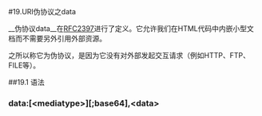 #19.URI伪协议之data
  
  __伪协议data__在<a target="_blank" href="http://www.ietf.org/rfc/rfc2397.txt">RFC2397</a>进行了定义。它允许我们在HTML代码中内嵌小型文档而不需要另外引用外部资源。
  
  之所以称它为伪协议，是因为它没有对外部发起交互请求（例如HTTP、FTP、FILE等）。

##19.1 语法

### data:[\<mediatype\>][;base64],\<data>
